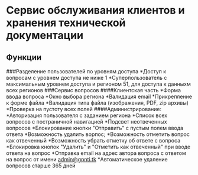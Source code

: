 Сервис обслуживания клиентов и хранения технической документации
========================
Функции
-------------------------
###Разделение пользователей по уровням доступа
*Доступ к вопросам с уровнем доступа не ниже 1
*Суперпользователь с максимальным уровнем доступа и регионом 51, для доступа к данныхм всех регионов
###Сервис вопросов
####Клиентская часть
*Форма ввода вопроса
*Окно выбора региона
*Валидация email
*Прикрепление к форме файла
*Валидация типа файла (изображения, PDF, zip архивы)
*Проверка на пустоту всех полей
####Администрирование:
*Авторизация пользователя с заданием региона
*Список всех вопросов с постраничной навигацией
*Подсвет неотвеченных вопросов
*Блокирование кнопки "Отправить" с пустым полем ввода ответа
*Возможность удалить ворпос;
*Возможность отметить вопрос как отвеченный
*Возможность убрать отметку об ответе с вопроса
*Блокировка кнопок "Удалить" и "Отметить как отвеченный" при вводе ответа на вопрос
*Отправка email на адрес автора вопроса с ответом на вопрос от имени admin@gpnti.tk
*Автоматическое удаление вопросов старше 365 дней


